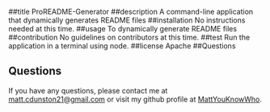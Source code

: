 
   ##title
   ProREADME-Generator
   ##description
   A command-line application that dynamically generates README files
   ##installation
   No instructions needed at this time. 
   ##usage
   To dynamically generate README files
   ##contribution
   No guidelines on contributors at this time.
   ##test
   Run the application in a terminal using node.
   ##license
   Apache
   ##Questions
   ## Questions
   If you have any questions, please contact me at matt.cdunston21@gmail.com or visit my github profile at [MattYouKnowWho](https://github.com/MattYouKnowWho).
   